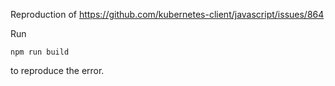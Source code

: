 Reproduction of https://github.com/kubernetes-client/javascript/issues/864

Run 

    npm run build

to reproduce the error.